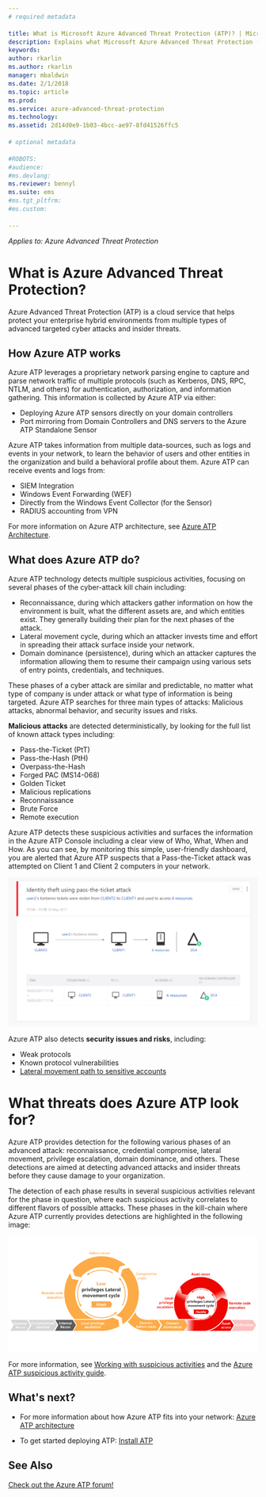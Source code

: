 ```yaml
---
# required metadata

title: What is Microsoft Azure Advanced Threat Protection (ATP)? | Microsoft Docs
description: Explains what Microsoft Azure Advanced Threat Protection (ATP) is and what kinds of suspicious activities it can detect
keywords:
author: rkarlin
ms.author: rkarlin
manager: mbaldwin
ms.date: 2/1/2018
ms.topic: article
ms.prod:
ms.service: azure-advanced-threat-protection
ms.technology:
ms.assetid: 2d14d0e9-1b03-4bcc-ae97-8fd41526ffc5

# optional metadata

#ROBOTS:
#audience:
#ms.devlang:
ms.reviewer: bennyl
ms.suite: ems
#ms.tgt_pltfrm:
#ms.custom:

---
```


*Applies to: Azure Advanced Threat Protection*


# What is Azure Advanced Threat Protection?
Azure Advanced Threat Protection (ATP) is a cloud service that helps protect your enterprise hybrid environments from multiple types of advanced targeted cyber attacks and insider threats.

## How Azure ATP works

Azure ATP leverages a proprietary network parsing engine to capture and parse network traffic of multiple protocols (such as Kerberos, DNS, RPC, NTLM, and others) for authentication, authorization, and information gathering. This information is collected by Azure ATP via either:

- 	Deploying Azure ATP sensors directly on your domain controllers
- 	Port mirroring from Domain Controllers and DNS servers to the Azure ATP Standalone Sensor

Azure ATP takes information from multiple data-sources, such as logs and events in your network, to learn the behavior of users and other entities in the organization and build a behavioral profile about them.
Azure ATP can receive events and logs from:

- 	SIEM Integration
- 	Windows Event Forwarding (WEF)
-   Directly from the Windows Event Collector (for the Sensor)
-   RADIUS accounting from VPN


For more information on Azure ATP architecture, see [Azure ATP Architecture](atp-architecture.md).

## What does Azure ATP do?

Azure ATP technology detects multiple suspicious activities, focusing on several phases of the cyber-attack kill chain including:

- 	Reconnaissance, during which attackers gather information on how the environment is built, what the different assets are, and which entities exist. They generally building their plan for the next phases of the attack.
- 	Lateral movement cycle, during which an attacker invests time and effort in spreading their attack surface inside your network.
- 	Domain dominance (persistence), during which an attacker captures the information allowing them to resume their campaign using various sets of entry points, credentials, and techniques. 

These phases of a cyber attack are similar and predictable, no matter what type of company is under attack or what type of information is being targeted.
Azure ATP searches for three main types of attacks: Malicious attacks, abnormal behavior, and security issues and risks.

**Malicious attacks** are detected deterministically, by looking for the full list of known attack types including:

- 	Pass-the-Ticket (PtT)
- 	Pass-the-Hash (PtH)
- 	Overpass-the-Hash
- 	Forged PAC (MS14-068)
- 	Golden Ticket
- 	Malicious replications
- 	Reconnaissance
- 	Brute Force
- 	Remote execution

Azure ATP detects these suspicious activities and surfaces the information in the Azure ATP Console including a clear view of Who, What, When and How. As you can see, by monitoring this simple, user-friendly dashboard, you are alerted that Azure ATP suspects that a Pass-the-Ticket attack was attempted on Client 1 and Client 2 computers in your network.

 ![sample Azure ATP screen pass-the-ticket](media/pass_the_ticket_sa.png)


Azure ATP also detects **security issues and risks**, including:

- 	Weak protocols
- 	Known protocol vulnerabilities
-   [Lateral movement path to sensitive accounts](use-case-lateral-movement-path.md)

# What threats does Azure ATP look for?

Azure ATP provides detection for the following various phases of an advanced attack: reconnaissance, credential compromise, lateral movement, privilege escalation, domain dominance, and others. These detections are aimed at detecting advanced attacks and insider threats before they cause damage to your organization.

The detection of each phase results in several suspicious activities relevant for the phase in question, where each suspicious activity correlates to different flavors of possible attacks.
These phases in the kill-chain where Azure ATP currently provides detections are highlighted in the following image:

![Azure ATP focus on lateral activity in attack kill chain](media/attack-kill-chain-small.jpg)


For more information, see [Working with suspicious activities](working-with-suspicious-activities.md) and the [Azure ATP suspicious activity guide](suspicious-activity-guide.md).

## What's next?

-   For more information about how Azure ATP fits into your network: [Azure ATP architecture](atp-architecture.md)

-   To get started deploying ATP: [Install ATP](install-atp-step1.md)


## See Also
[Check out the Azure ATP forum!](https://social.technet.microsoft.com/Forums/security/home?forum=mata)
